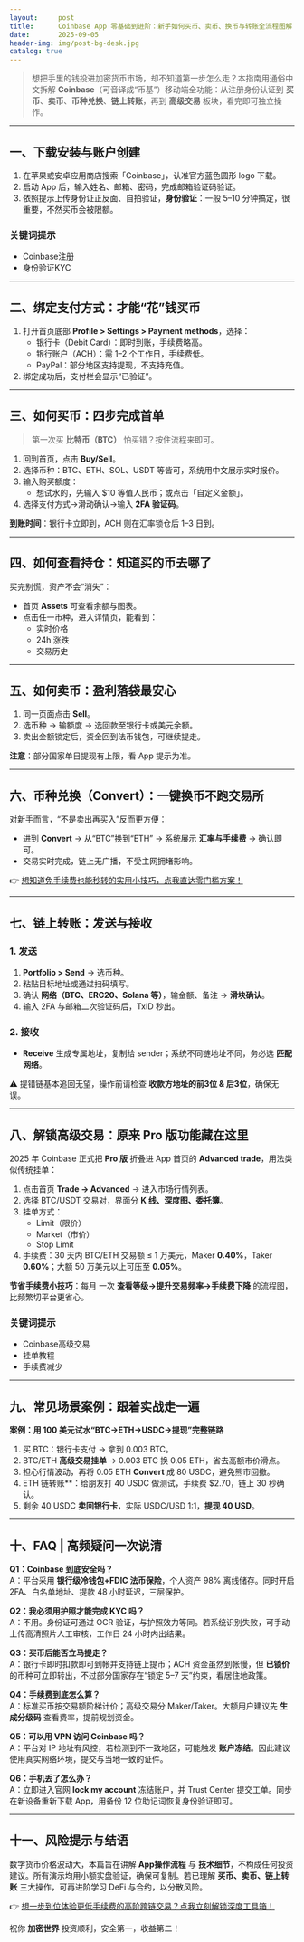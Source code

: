 ```yaml
---
layout:     post
title:      Coinbase App 零基础到进阶：新手如何买币、卖币、换币与转账全流程图解
date:       2025-09-05
header-img: img/post-bg-desk.jpg
catalog: true
---
```


> 想把手里的钱投进加密货币市场，却不知道第一步怎么走？本指南用通俗中文拆解 **Coinbase**（可音译成“币基”）移动端全功能：从注册身份认证到 **买币**、**卖币**、**币种兑换**、**链上转账**，再到 **高级交易** 板块，看完即可独立操作。

---

## 一、下载安装与账户创建

1. 在苹果或安卓应用商店搜索「Coinbase」，认准官方蓝色圆形 logo 下载。  
2. 启动 App 后，输入姓名、邮箱、密码，完成邮箱验证码验证。  
3. 依照提示上传身份证正反面、自拍验证，**身份验证**：一般 5–10 分钟搞定，很重要，不然买币会被限额。  

### 关键词提示  
- Coinbase注册  
- 身份验证KYC  

---

## 二、绑定支付方式：才能“花”钱买币

1. 打开首页底部 **Profile > Settings > Payment methods**，选择：  
   - 银行卡（Debit Card）：即时到账，手续费略高。  
   - 银行账户（ACH）：需 1–2 个工作日，手续费低。  
   - PayPal：部分地区支持提现，不支持充值。  
2. 绑定成功后，支付栏会显示“已验证”。  

---

## 三、如何买币：四步完成首单

> 第一次买 **比特币（BTC）** 怕买错？按住流程来即可。

1. 回到首页，点击 **Buy/Sell**。  
2. 选择币种：BTC、ETH、SOL、USDT 等皆可，系统用中文展示实时报价。  
3. 输入购买额度：  
   - 想试水的，先输入 $10 等值人民币；或点击「自定义金额」。  
4. 选择支付方式→滑动确认→输入 **2FA 验证码**。  

**到账时间**：银行卡立即到，ACH 则在汇率锁仓后 1–3 日到。  

---

## 四、如何查看持仓：知道买的币去哪了

买完别慌，资产不会“消失”：

- 首页 **Assets** 可查看余额与图表。  
- 点击任一币种，进入详情页，能看到：  
  - 实时价格  
  - 24h 涨跌  
  - 交易历史  

---

## 五、如何卖币：盈利落袋最安心

1. 同一页面点击 **Sell**。  
2. 选币种 → 输额度 → 选回款至银行卡或美元余额。  
3. 卖出金额锁定后，资金回到法币钱包，可继续提走。  

**注意**：部分国家单日提现有上限，看 App 提示为准。

---

## 六、币种兑换（Convert）：一键换币不跑交易所

对新手而言，“不是卖出再买入”反而更方便：

- 进到 **Convert** → 从“BTC”换到“ETH” → 系统展示 **汇率与手续费** → 确认即可。  
- 交易实时完成，链上无广播，不受主网拥堵影响。  

👉 [想知道免手续费也能秒转的实用小技巧，点我直达零门槛方案！](https://okxdog.com/)

---

## 七、链上转账：发送与接收

### 1. 发送

1. **Portfolio > Send** → 选币种。  
2. 粘贴目标地址或通过扫码填写。  
3. 确认 **网络（BTC、ERC20、Solana 等）**，输金额、备注 → **滑块确认**。  
4. 输入 2FA 与邮箱二次验证码后，TxID 秒出。  

### 2. 接收

- **Receive** 生成专属地址，复制给 sender；系统不同链地址不同，务必选 **匹配网络**。  

⚠️ 提错链基本追回无望，操作前请检查 **收款方地址的前3位 & 后3位**，确保无误。

---

## 八、解锁高级交易：原来 Pro 版功能藏在这里

2025 年 Coinbase 正式把 **Pro 版** 折叠进 App 首页的 **Advanced trade**，用法类似传统挂单：

1. 点击首页 **Trade → Advanced** → 进入市场行情列表。  
2. 选择 BTC/USDT 交易对，界面分 **K 线、深度图、委托簿**。  
3. 挂单方式：  
   - Limit（限价）  
   - Market（市价）  
   - Stop Limit  
4. 手续费：30 天内 BTC/ETH 交易额 ≤ 1 万美元，Maker **0.40%**，Taker **0.60%**；大额 50 万美元以上可压至 **0.05%**。  

**节省手续费小技巧**：每月 一次 **查看等级→提升交易频率→手续费下降** 的流程图，比频繁切平台更省心。  

### 关键词提示  
- Coinbase高级交易  
- 挂单教程  
- 手续费减少  

---

## 九、常见场景案例：跟着实战走一遍

**案例：用 100 美元试水“BTC→ETH→USDC→提现”完整链路**

1. 买 BTC：银行卡支付 → 拿到 0.003 BTC。  
2. BTC/ETH **高级交易挂单** → 0.003 BTC 换 0.05 ETH，省去高额市价滑点。  
3. 担心行情波动，再将 0.05 ETH **Convert** 成 80 USDC，避免熊市回撤。  
4. ETH 链转账**：给朋友打 40 USDC 做测试，手续费 $2.70，链上 30 秒确认。  
5. 剩余 40 USDC **卖回银行卡**，实际 USDC/USD 1:1，**提现 40 USD**。  

---

## 十、FAQ | 高频疑问一次说清

**Q1：Coinbase 到底安全吗？**  
A：平台采用 **银行级冷钱包+FDIC 法币保险**，个人资产 98% 离线储存。同时开启 2FA、白名单地址、提款 48 小时延迟，三层保护。

**Q2：我必须用护照才能完成 KYC 吗？**  
A：不用。身份证可通过 OCR 验证，与护照效力等同。若系统识别失败，可手动上传高清照片人工审核，工作日 24 小时内出结果。

**Q3：买币后能否立马提走？**  
A：银行卡即时扣款即可到帐并支持链上提币；ACH 资金虽然到帐慢，但 **已锁价** 的币种可立即转出，不过部分国家存在“锁定 5–7 天”约束，看居住地政策。

**Q4：手续费到底怎么算？**  
A：标准买币按交易额阶梯计价；高级交易分 Maker/Taker。大额用户建议先 **生成分级码** 查看费率，提前规划资金。

**Q5：可以用 VPN 访问 Coinbase 吗？**  
A：平台对 IP 地址有风控，若检测到不一致地区，可能触发 **账户冻结**。因此建议使用真实网络环境，提交与当地一致的证件。

**Q6：手机丢了怎么办？**  
A：立即进入官网 **lock my account** 冻结账户，并 Trust Center 提交工单。同步在新设备重新下载 App，用备份 12 位助记词恢复身份验证即可。

---

## 十一、风险提示与结语

数字货币价格波动大，本篇旨在讲解 **App操作流程** 与 **技术细节**，不构成任何投资建议。所有演示均用小额实盘验证，确保可复制。若已理解 **买币、卖币、链上转账** 三大操作，可再进阶学习 DeFi 与合约，以分散风险。  

👉 [想一步到位体验更低手续费的高阶跨链交易？点我立刻解锁深度工具箱！](https://okxdog.com/)

祝你 **加密世界** 投资顺利，安全第一，收益第二！